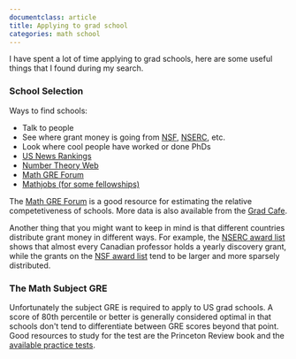 ```yaml
---
documentclass: article
title: Applying to grad school
categories: math school
---
```


I have spent a lot of time applying to grad schools, here are some useful
things that I found during my search.

### School Selection

Ways to find schools:

 - Talk to people
 - See where grant money is going from [NSF](https://www.nsf.gov/awardsearch/), [NSERC](http://www.nserc-crsng.gc.ca/ase-oro/index_eng.asp), etc.
 - Look where cool people have worked or done PhDs
 - [US News Rankings](https://www.usnews.com/best-graduate-schools/top-science-schools/mathematics-rankings)
 - [Number Theory Web](http://www.numbertheory.org/ntw/N2.html)
 - [Math GRE Forum](http://www.mathematicsgre.com)
 - [Mathjobs (for some fellowships)](https://www.mathjobs.org/jobs)

The [Math GRE Forum](http://www.mathematicsgre.com) is a good resource
for estimating the relative competetiveness of schools. More data is also
available from the
[Grad Cafe](https://thegradcafe.com/survey/index.php?q=math*&t=a&o=&pp=100).

Another thing that you might want to keep in mind is that different
countries distribute grant money
in different ways. For example, the
[NSERC award list](http://www.nserc-crsng.gc.ca/ase-oro/index_eng.asp) shows
that almost every Canadian professor holds a yearly discovery grant, while
the grants on the [NSF award list](https://www.nsf.gov/awardsearch/) tend to be
larger and more sparsely distributed.

### The Math Subject GRE

Unfortunately the subject GRE is required to apply to US grad schools. A score
of 80th percentile or better is generally considered optimal in that schools
don't tend to differentiate between GRE scores beyond that point. Good resources
to study for the test are the Princeton Review book and the [available practice
tests](http://www.math.ucla.edu/~chparkin/gre.html).

